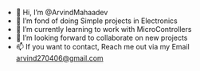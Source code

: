 - 👋 Hi, I’m @ArvindMahaadev
- 👀 I’m fond of doing Simple projects in Electronics
- 🌱 I’m currently learning to work with MicroControllers
- 💞️ I’m looking forward to collaborate on new projects
- 📫 If you want to contact, Reach me out via my Email arvind270406@gmail.com


<!---
ArvindMahaadev/ArvindMahaadev is a ✨ special ✨ repository because its `README.md` (this file) appears on your GitHub profile.
You can click the Preview link to take a look at your changes.
--->
